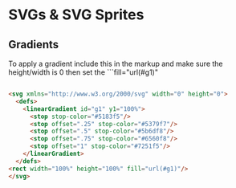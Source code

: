 # SVGs & SVG Sprites


## Gradients
To apply a gradient include this in the markup and make sure the height/width is 0 then set the ```fill="url(#g1)"
```html

<svg xmlns="http://www.w3.org/2000/svg" width="0" height="0">
  <defs>
    <linearGradient id="g1" y1="100%">
      <stop stop-color="#5183f5"/>
      <stop offset=".25" stop-color="#5379f7"/>
      <stop offset=".5" stop-color="#5b6df8"/>
      <stop offset=".75" stop-color="#6560f8"/>
      <stop offset="1" stop-color="#7251f5"/>
    </linearGradient>
  </defs>
<rect width="100%" height="100%" fill="url(#g1)"/>
</svg>
```

